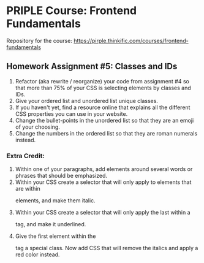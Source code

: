 # PRIPLE Course: Frontend Fundamentals

Repository for the course: https://pirple.thinkific.com/courses/frontend-fundamentals

## Homework Assignment #5: Classes and IDs

1. Refactor (aka rewrite / reorganize) your code from assignment #4 so that more than 75% of your CSS is selecting elements by classes and IDs.
2. Give your ordered list and unordered list unique classes.
3. If you haven't yet, find a resource online that explains all the different CSS properties you can use in your website.
4. Change the bullet-points in the unordered list so that they are an emoji of your choosing.
5. Change the numbers in the ordered list so that they are roman numerals instead.

### Extra Credit:

1. Within one of your paragraphs, add <span> elements around several words or phrases that should be emphasized.
2. Within your CSS create a selector that will only apply to <span> elements that are within <p> elements, and make them italic.
3. Within your CSS create a selector that will only apply the last <span> within a <p> tag, and make it underlined.
4. Give the first <span> element within the <p> tag a special class. Now add CSS that will remove the italics and apply a red color instead.

